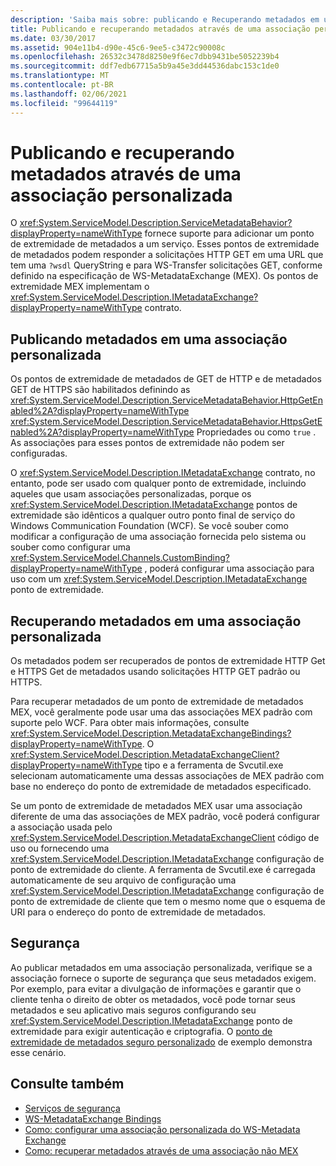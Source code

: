 ```yaml
---
description: 'Saiba mais sobre: publicando e Recuperando metadados em uma associação personalizada'
title: Publicando e recuperando metadados através de uma associação personalizada
ms.date: 03/30/2017
ms.assetid: 904e11b4-d90e-45c6-9ee5-c3472c90008c
ms.openlocfilehash: 26532c3478d8250e9f6ec7dbb9431be5052239b4
ms.sourcegitcommit: ddf7edb67715a5b9a45e3dd44536dabc153c1de0
ms.translationtype: MT
ms.contentlocale: pt-BR
ms.lasthandoff: 02/06/2021
ms.locfileid: "99644119"
---
```

# <a name="publishing-and-retrieving-metadata-over-a-custom-binding"></a>Publicando e recuperando metadados através de uma associação personalizada

O <xref:System.ServiceModel.Description.ServiceMetadataBehavior?displayProperty=nameWithType> fornece suporte para adicionar um ponto de extremidade de metadados a um serviço. Esses pontos de extremidade de metadados podem responder a solicitações HTTP GET em uma URL que tem uma `?wsdl` QueryString e para WS-Transfer solicitações GET, conforme definido na especificação de WS-MetadataExchange (MEX). Os pontos de extremidade MEX implementam o <xref:System.ServiceModel.Description.IMetadataExchange?displayProperty=nameWithType> contrato.  
  
## <a name="publishing-metadata-over-a-custom-binding"></a>Publicando metadados em uma associação personalizada  

 Os pontos de extremidade de metadados de GET de HTTP e de metadados GET de HTTPS são habilitados definindo as <xref:System.ServiceModel.Description.ServiceMetadataBehavior.HttpGetEnabled%2A?displayProperty=nameWithType> <xref:System.ServiceModel.Description.ServiceMetadataBehavior.HttpsGetEnabled%2A?displayProperty=nameWithType> Propriedades ou como `true` . As associações para esses pontos de extremidade não podem ser configuradas.  
  
 O <xref:System.ServiceModel.Description.IMetadataExchange> contrato, no entanto, pode ser usado com qualquer ponto de extremidade, incluindo aqueles que usam associações personalizadas, porque os <xref:System.ServiceModel.Description.IMetadataExchange> pontos de extremidade são idênticos a qualquer outro ponto final de serviço do Windows Communication Foundation (WCF). Se você souber como modificar a configuração de uma associação fornecida pelo sistema ou souber como configurar uma <xref:System.ServiceModel.Channels.CustomBinding?displayProperty=nameWithType> , poderá configurar uma associação para uso com um <xref:System.ServiceModel.Description.IMetadataExchange> ponto de extremidade.  
  
## <a name="retrieving-metadata-over-a-custom-binding"></a>Recuperando metadados em uma associação personalizada  

 Os metadados podem ser recuperados de pontos de extremidade HTTP Get e HTTPS Get de metadados usando solicitações HTTP GET padrão ou HTTPS.  
  
 Para recuperar metadados de um ponto de extremidade de metadados MEX, você geralmente pode usar uma das associações MEX padrão com suporte pelo WCF. Para obter mais informações, consulte <xref:System.ServiceModel.Description.MetadataExchangeBindings?displayProperty=nameWithType>. O <xref:System.ServiceModel.Description.MetadataExchangeClient?displayProperty=nameWithType> tipo e a ferramenta de Svcutil.exe selecionam automaticamente uma dessas associações de MEX padrão com base no endereço do ponto de extremidade de metadados especificado.  
  
 Se um ponto de extremidade de metadados MEX usar uma associação diferente de uma das associações de MEX padrão, você poderá configurar a associação usada pelo <xref:System.ServiceModel.Description.MetadataExchangeClient> código de uso ou fornecendo uma <xref:System.ServiceModel.Description.IMetadataExchange> configuração de ponto de extremidade do cliente. A ferramenta de Svcutil.exe é carregada automaticamente de seu arquivo de configuração uma <xref:System.ServiceModel.Description.IMetadataExchange> configuração de ponto de extremidade de cliente que tem o mesmo nome que o esquema de URI para o endereço do ponto de extremidade de metadados.  
  
## <a name="security"></a>Segurança  

 Ao publicar metadados em uma associação personalizada, verifique se a associação fornece o suporte de segurança que seus metadados exigem. Por exemplo, para evitar a divulgação de informações e garantir que o cliente tenha o direito de obter os metadados, você pode tornar seus metadados e seu aplicativo mais seguros configurando seu <xref:System.ServiceModel.Description.IMetadataExchange> ponto de extremidade para exigir autenticação e criptografia. O [ponto de extremidade de metadados seguro personalizado](../samples/custom-secure-metadata-endpoint.md) de exemplo demonstra esse cenário.  
  
## <a name="see-also"></a>Consulte também

- [Serviços de segurança](../securing-services.md)
- [WS-MetadataExchange Bindings](ws-metadataexchange-bindings.md)
- [Como: configurar uma associação personalizada do WS-Metadata Exchange](how-to-configure-a-custom-ws-metadata-exchange-binding.md)
- [Como: recuperar metadados através de uma associação não MEX](how-to-retrieve-metadata-over-a-non-mex-binding.md)
